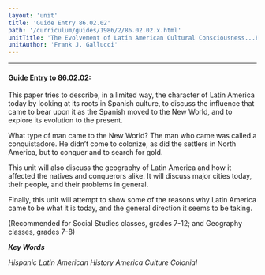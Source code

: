 ```yaml
---
layout: 'unit'
title: 'Guide Entry 86.02.02'
path: '/curriculum/guides/1986/2/86.02.02.x.html'
unitTitle: 'The Evolvement of Latin American Cultural Consciousness...From Its Roots in the Old World to Its Impact on the Americas'
unitAuthor: 'Frank J. Gallucci'
---
```


<body>
<hr/>
 <h4>
  Guide Entry to 86.02.02:
 </h4>
 This paper tries to describe, in a limited way, the character of Latin America today by looking at its roots in Spanish culture, to discuss the influence that came to bear upon it as the Spanish moved to the New World, and to explore its evolution to the present.
 <p>
  What type of man came to the New World? The man who came was called a conquistadore. He didn’t come to colonize, as did the settlers in North America, but to conquer and to search for gold.
 </p>
 <p>
  This unit will also discuss the geography of Latin America and how it affected the natives and conquerors alike. It will discuss major cities today, their people, and their problems in general.
 </p>
 <p>
  Finally, this unit will attempt to show some of the reasons why Latin America came to be what it is today, and the general direction it seems to be taking.
 </p>
 <p>
  (Recommended for Social Studies classes, grades 7-12; and Geography classes, grades 7-8)
 </p>
<p>
  <b>
   <i>
    Key Words
   </i>
  </b>
  <br/>
 </p>
 <p>
  <i>
   Hispanic Latin American History America Culture Colonial
  </i>
 </p>

</body>
